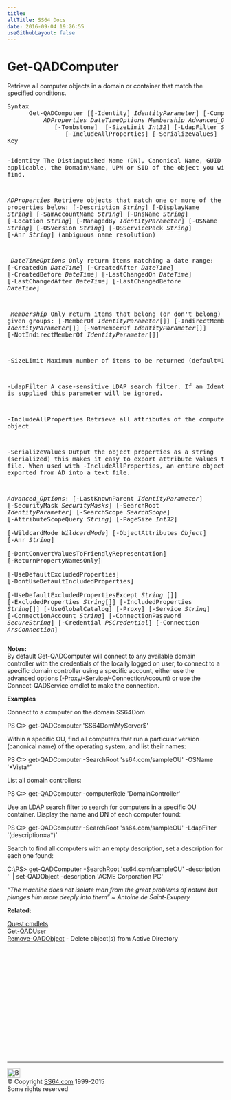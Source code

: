 ```yaml
---
title:
altTitle: SS64 Docs
date: 2016-09-04 19:26:55
useGithubLayout: false
---
```

<!-- #BeginLibraryItem "/Library/head_ps.lbi" --><!-- #EndLibraryItem --><h1>Get-QADComputer</h1> 
<p>Retrieve all computer objects in a domain or container that match the specified conditions.</p>
<pre>Syntax
      Get-QADComputer [[-Identity] <i>IdentityParameter</i>] [-ComputerRole <i>ComputerRole</i>] 
          <i>ADProperties DateTimeOptions Membership</i> <i>Advanced_Options</i>
             [-Tombstone]  [-SizeLimit <i>Int32</i>] [-LdapFilter <i>String</i>]  
                [-IncludeAllProperties] [-SerializeValues]   
Key

   -identity    The Distinguished Name (DN), Canonical Name, GUID or, where applicable,
                the Domain\Name, UPN or SID of the object you wish to find. 

   <i>ADProperties</i> Retrieve objects that match one or more of the properties below:
                [-Description <i>String</i>] [-DisplayName <i>String</i>]
                [-SamAccountName <i>String</i>] [-DnsName <i>String</i>] 
                [-Location <i>String</i>] [-ManagedBy <i>IdentityParameter</i>]
                [-OSName <i>String</i>] [-OSVersion <i>String</i>] [-OSServicePack <i>String</i>] 
                [-Anr <i>String</i>]  (ambiguous name resolution)

<i>   DateTimeOptions</i>
                Only return items matching a date range:
                [-CreatedOn <i>DateTime</i>] [-CreatedAfter <i>DateTime</i>] [-CreatedBefore <i>DateTime</i>]
                [-LastChangedOn <i>DateTime</i>] [-LastChangedAfter <i>DateTime</i>] [-LastChangedBefore <i>DateTime</i>]

<i>   Membership</i>
                Only return items that belong (or don't belong) to given groups:
                [-MemberOf <i>IdentityParameter</i>[]] [-IndirectMemberOf <i>IdentityParameter</i>[]] 
                [-NotMemberOf <i>IdentityParameter</i>[]] [-NotIndirectMemberOf <i>IdentityParameter</i>[]]

   -SizeLimit   Maximum number of items to be returned (default=1000) 

   -LdapFilter  A case-sensitive LDAP search filter.
                If an Identity value is supplied this parameter will be ignored.

   -IncludeAllProperties
                Retrieve all attributes of the computer object

   -SerializeValues
                Output the object properties as a string (serialized) this makes it easy to
                export attribute values to a text file. When used with -IncludeAllProperties,
                an entire object can be exported from AD into a text file.

   <i>Advanced_Options</i>:
                [-LastKnownParent <i>IdentityParameter</i>] [-SecurityMask <i>SecurityMasks</i>]
                [-SearchRoot <i>IdentityParameter</i>] [-SearchScope <i>SearchScope</i>]
                [-AttributeScopeQuery <i>String</i>] [-PageSize <i>Int32</i>]  
                [-WildcardMode <i>WildcardMode</i>] [-ObjectAttributes <i>Object</i>]  [-Anr <i>String</i>]  
                [-DontConvertValuesToFriendlyRepresentation] [-ReturnPropertyNamesOnly]  
                [-UseDefaultExcludedProperties] [-DontUseDefaultIncludedProperties]  
                [-UseDefaultExcludedPropertiesExcept <i>String</i> []] [-ExcludedProperties <i>String</i>[]]
                [-IncludedProperties <i>String</i>[]] [-UseGlobalCatalog] 
                [-Proxy] [-Service <i>String</i>]
                [-ConnectionAccount <i>String</i>] [-ConnectionPassword <i>SecureString</i>]
                [-Credential <i>PSCredential</i>] [-Connection <i>ArsConnection</i>]</pre>
<p><b>Notes:</b><br>
By default <span class="code">Get-QADComputer</span> will connect to any available domain controller with the credentials of the locally logged on user, to connect to a specific domain controller using a specific account, either use the advanced options (-Proxy/-Service/-ConnectionAccount) or use the <span class="code">Connect-QADService</span> cmdlet to make the connection. </p>
<p><b>Examples</b></p>
<p>Connect to a computer on the domain <span class="code">SS64Dom</span></p>
<p><span class="code">PS C:&gt; get-QADComputer 'SS64Dom\MyServer$'</span></p>
<p> Within a specific OU, find all computers that run a particular version (canonical name) of the operating system, and list their names:</p>
<p><span class="code">PS C:&gt; get-QADComputer -SearchRoot 'ss64.com/sampleOU' -OSName '*Vista*' </span></p>
<p>List all domain controllers:</p>
<p class="code">PS C:&gt; get-QADComputer -computerRole 'DomainController'</p>
<p>Use an LDAP search filter to search for 
computers in a specific OU container. Display the name and DN of each 
computer found: </p>
<p><span class="code">PS C:&gt; get-QADComputer -SearchRoot 'ss64.com/sampleOU' -LdapFilter '(description=a*)'</span></p>
<p>Search to find all computers with an empty description, set a description for each one found:</p>
<p class="code">C:\PS&gt; get-QADComputer -SearchRoot 'ss64.com/sampleOU' -description '' | set-QADObject -description 'ACME Corporation PC'</p>
<p class="quote"><i>“The machine does not isolate man from the great problems of nature but plunges him more deeply into them” ~ Antoine de Saint-Exupery</i></p>
<p><b>Related:</b></p>
<p><a href="quest.html">Quest cmdlets</a><br>
<a href="get-qaduser.html">Get-QADUser</a><br>
<a href="remove-qadobject.html">Remove-QADObject</a> - Delete object(s) from Active Directory</p><!-- #BeginLibraryItem "/Library/foot_ps.lbi" --><p>
<!-- PowerShell300 -->
<ins class="adsbygoogle" style="display:inline-block;width:300px;height:250px" data-ad-client="ca-pub-6140977852749469" data-ad-slot="6253539900"></ins>
<script>
(adsbygoogle = window.adsbygoogle || []).push({});
</script></p>
<hr>
<div id="bl" class="footer"><a href="get-qadcomputer.html#"><img src="../images/top.png" width="30" height="22" alt="Back to the Top"></a></div>
<div id="br" class="footer, tagline">© Copyright <a href="http://ss64.com/">SS64.com</a> 1999-2015<br>
Some rights reserved</div><!-- #EndLibraryItem -->

